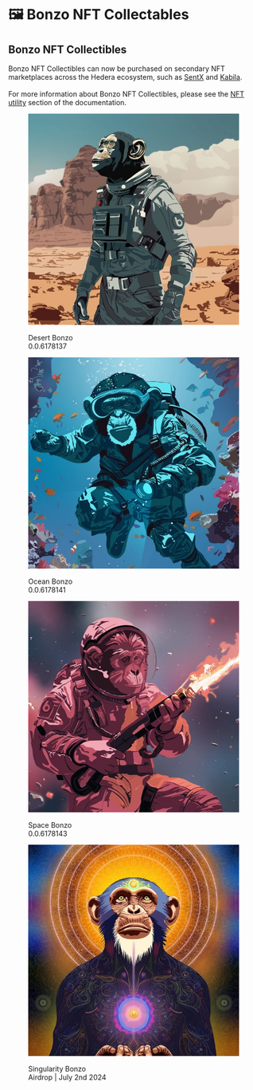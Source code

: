 # 🖼️ Bonzo NFT Collectables

## Bonzo NFT Collectibles

Bonzo NFT Collectibles can now be purchased on secondary NFT marketplaces across the Hedera ecosystem, such as [SentX](https://sentx.io/nft-marketplace/creators/bonzo-finance) and [Kabila](https://market.kabila.app/en/collections).\
\
For more information about Bonzo NFT Collectibles, please see the [NFT utility](bonzo-nft-collectables/nft-utility.md) section of the documentation.

<div>

<figure><img src="../.gitbook/assets/1desert (1).jpg" alt=""><figcaption><p>Desert Bonzo<br>0.0.6178137</p></figcaption></figure>

 

<figure><img src="../.gitbook/assets/2ocean (1).jpg" alt=""><figcaption><p>Ocean Bonzo<br>0.0.6178141</p></figcaption></figure>

 

<figure><img src="../.gitbook/assets/3space (1).jpg" alt=""><figcaption><p>Space Bonzo<br>0.0.6178143</p></figcaption></figure>

 

<figure><img src="../.gitbook/assets/4singularity (2).jpg" alt=""><figcaption><p>Singularity Bonzo<br>Airdrop | July 2nd 2024</p></figcaption></figure>

</div>

